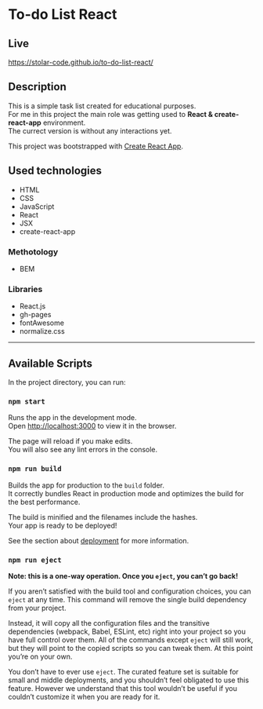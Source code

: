 # To-do List React

## Live
https://stolar-code.github.io/to-do-list-react/
## Description
This is a simple task list created for educational purposes.<br>
For me in this project the main role was getting used to **React & create-react-app** environment. 
<br>
The currect version is without any interactions yet.

This project was bootstrapped with [Create React App](https://github.com/facebook/create-react-app).

##  Used technologies
 - HTML
 - CSS
 - JavaScript
 - React
 - JSX
 - create-react-app
###  Methotology
 - BEM
### Libraries
 - React.js
 - gh-pages
 - fontAwesome
 - normalize.css
<hr>

## Available Scripts

In the project directory, you can run:

### `npm start`

Runs the app in the development mode.\
Open [http://localhost:3000](http://localhost:3000) to view it in the browser.

The page will reload if you make edits.\
You will also see any lint errors in the console.

### `npm run build`

Builds the app for production to the `build` folder.\
It correctly bundles React in production mode and optimizes the build for the best performance.

The build is minified and the filenames include the hashes.\
Your app is ready to be deployed!

See the section about [deployment](https://facebook.github.io/create-react-app/docs/deployment) for more information.

### `npm run eject`

**Note: this is a one-way operation. Once you `eject`, you can’t go back!**

If you aren’t satisfied with the build tool and configuration choices, you can `eject` at any time. This command will remove the single build dependency from your project.

Instead, it will copy all the configuration files and the transitive dependencies (webpack, Babel, ESLint, etc) right into your project so you have full control over them. All of the commands except `eject` will still work, but they will point to the copied scripts so you can tweak them. At this point you’re on your own.

You don’t have to ever use `eject`. The curated feature set is suitable for small and middle deployments, and you shouldn’t feel obligated to use this feature. However we understand that this tool wouldn’t be useful if you couldn’t customize it when you are ready for it.